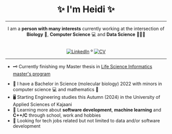 
<!-- Introduction/Summary Section -->

<h1 align = center>✨ I'm Heidi ✨</h1>
<hr>

<div align="center">
    I am a <strong>person with many interests</strong> currently working at the intersection of <strong>Biology</strong> 🧫, <strong>Computer Science</strong> 💻 and <strong>Data Science</strong> 👨🏿‍💻
</div>
<br>
<!-- **Badges**
- website to create badge : https://shields.io/
- very nice tutorial to create badge : https://medium.com/@therafamartins/make-your-customized-badges-in-a-few-minutes-18e75475e271
-->
<p align="center">
  <a href="https://www.linkedin.com/in/heidi-putkuri/"><img src="http://img.shields.io/badge/LinkedIn-purple?style=flat&logo=linkedin" alt="LinkedIn"></a> º
  <a href="https://heksaani.github.io/CV/"><img src="https://shields.io/badge/CV-purple" alt="CV" ></a>
</p>
<hr>

<!-- Activities/Interests Section -->
- 🗝 Currently finishing my Master thesis in [Life Science Informatics master's program](https://www.helsinki.fi/en/degree-programmes/life-science-informatics-masters-programme)
<!---- 🧬 Working part time in Folkhälsan [Eye Genetics](https://www.folkhalsan.fi/en/knowledge/research/genetics/group-turunen/) research group as bioinformatician -->
- 🧫 I have a Bachelor in Science (molecular biology) 2022 with minors in computer science 💻 and mathematics 🧮
- 🖥️ Starting Engineering studies this Autumn (2024) in the University of Applied Sciences of Kajaani
- 🔭 Learning more about **software development**, **machine learning** and **C++/C** through school, work and hobbies
- 👀 Looking for tech jobs related but not limited to data and/or software development 



